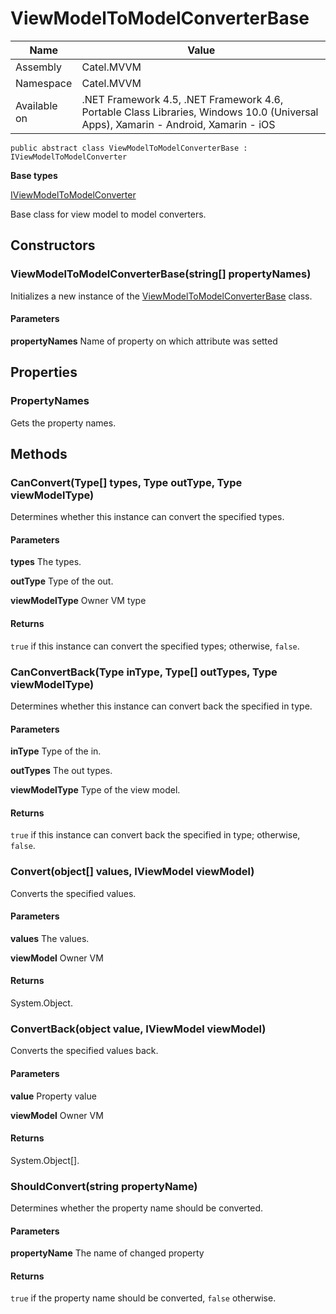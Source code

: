 

# ViewModelToModelConverterBase

Name|Value
---|---
Assembly|Catel.MVVM
Namespace|Catel.MVVM
Available on|.NET Framework 4.5, .NET Framework 4.6, Portable Class Libraries, Windows 10.0 (Universal Apps), Xamarin - Android, Xamarin - iOS

```
public abstract class ViewModelToModelConverterBase : IViewModelToModelConverter
```

**Base types**

[IViewModelToModelConverter](/Catel.MVVM\Catel\MVVM\IViewModelToModelConverter.md)


Base class for view model to model converters.



## Constructors

### ViewModelToModelConverterBase(string[] propertyNames)

Initializes a new instance of the [ViewModelToModelConverterBase](#) class.

#### Parameters

**propertyNames**
Name of property on which attribute was setted



## Properties

### PropertyNames

Gets the property names.



## Methods

### CanConvert(Type[] types, Type outType, Type viewModelType)

Determines whether this instance can convert the specified types.

#### Parameters

**types**
The types.

**outType**
Type of the out.

**viewModelType**
Owner VM type

#### Returns

```true``` if this instance can convert the specified types; otherwise, ```false```.



### CanConvertBack(Type inType, Type[] outTypes, Type viewModelType)

Determines whether this instance can convert back the specified in type.

#### Parameters

**inType**
Type of the in.

**outTypes**
The out types.

**viewModelType**
Type of the view model.

#### Returns

```true``` if this instance can convert back the specified in type; otherwise, ```false```.



### Convert(object[] values, IViewModel viewModel)

Converts the specified values.

#### Parameters

**values**
The values.

**viewModel**
Owner VM

#### Returns

System.Object.



### ConvertBack(object value, IViewModel viewModel)

Converts the specified values back.

#### Parameters

**value**
Property value

**viewModel**
Owner VM

#### Returns

System.Object[].



### ShouldConvert(string propertyName)

Determines whether the property name should be converted.

#### Parameters

**propertyName**
The name of changed property

#### Returns

```true``` if the property name should be converted, ```false``` otherwise.



